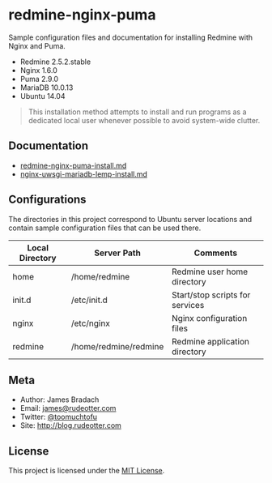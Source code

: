 redmine-nginx-puma
=========

Sample configuration files and documentation for installing Redmine with Nginx and Puma.

  - Redmine 2.5.2.stable
  - Nginx 1.6.0
  - Puma 2.9.0
  - MariaDB 10.0.13
  - Ubuntu 14.04


> This installation method attempts to install and run programs as a dedicated local user whenever possible to avoid system-wide clutter.

Documentation
----
* [redmine-nginx-puma-install.md](https://github.com/jbradach/redmine-nginx-puma/blob/master/redmine-nginx-puma-install.md)
* [nginx-uwsgi-mariadb-lemp-install.md](https://github.com/jbradach/redmine-nginx-puma/blob/master/nginx-uwsgi-mariadb-lemp-install.md)

Configurations
----
The directories in this project correspond to Ubuntu server locations and contain sample configuration files that can be used there.

| Local Directory | Server Path           | Comments                        |
|-----------------|-----------------------|---------------------------------|
| home            | /home/redmine         | Redmine user home directory     |
| init.d          | /etc/init.d           | Start/stop scripts for services |
| nginx           | /etc/nginx            | Nginx configuration files       |
| redmine         | /home/redmine/redmine | Redmine application directory   |

Meta
----
* Author: James Bradach
* Email: james@rudeotter.com
* Twitter: [@toomuchtofu](http://twitter.com/toomuchtofu)
* Site: http://blog.rudeotter.com

License
----
This project is licensed under the [MIT License](http://opensource.org/licenses/mit-license.php).
